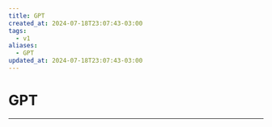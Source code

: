 ```yaml
---
title: GPT
created_at: 2024-07-18T23:07:43-03:00
tags:
  - v1
aliases:
  - GPT
updated_at: 2024-07-18T23:07:43-03:00
---
```

# GPT
---

